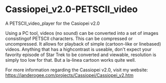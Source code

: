 # Cassiopei_v2.0-PETSCII_video
A PETSCII_video_player for the Casiopei v2.0

Using a PC tool, videos (no sound) can be converted into a set of images consistingof PETSCII characters.
This can be compressed or uncompressed. It allows for playback of simple (cartoon-like or linebased) videos. Anything that has a highcontrast is useable, don't expect your favority episode of Star Trek to be converted and viewable, resolution is simply too low for that. But a la-linea cartoon works quite well.

For more information regarding the Cassiopei v2.0, visit my website: https://janderogee.com/projects/Cassiopei/Cassiopei_v2.htm

